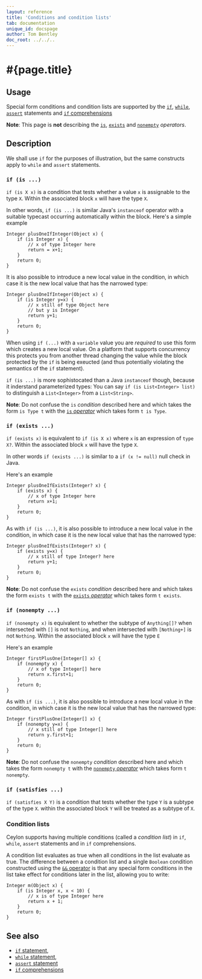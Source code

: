 ```yaml
---
layout: reference
title: 'Conditions and condition lists'
tab: documentation
unique_id: docspage
author: Tom Bentley
doc_root: ../../..
---
```


# #{page.title}

## Usage

Special form conditions and condition lists are supported 
by the 
[`if`](../if), 
[`while`](../while), 
[`assert`](../assert) statements and 
[`if` comprehensions](../../expression/comprehension)

**Note**: This page is **not** describing the 
[`is`](../../operator/is), 
[`exists`](../../operator/exists) and 
[`nonempty`](../../operator/nonempty)
 *operators*.

## Description

We shall use `if` for the purposes of illustration, but the same constructs 
apply to `while` and `assert` statements.

### `if (is ...)`

`if (is X x)` is a condition that tests whether a value `x` is 
assignable to the type `X`. Within the associated block `x` will have the 
type `X`.

In other words, `if (is ...)` is similar Java's `instanceof` operator
with a suitable typecast occurring automatically within the block. 
Here's a simple example

    Integer plusOneIfInteger(Object x) {
        if (is Integer x) {
            // x of type Integer here
            return = x+1;
        }
        return 0;
    } 

It is also possible to introduce a new local value in the condition, in 
which case it is the new local value that has the narrowed type:

    Integer plusOneIfInteger(Object x) {
        if (is Integer y=x) {
            // x still of type Object here
            // but y is Integer
            return y+1;
        }
        return 0;
    } 

When using `if (...)` with a `variable` value you are *required*
to use this form which creates a new local value. On a platform that 
supports concurrency this protects you from another thread changing 
the value while the block protected by the `if` is being exeucted 
(and thus potentially violating the semantics of the `if` statement).

`if (is ...)` is more sophistocated than a Java `instanceof` though, 
because it inderstand parameterized types: You can say 
`if (is List<Integer> list)` to distinguish a `List<Integer>` from a 
`List<String>`.

**Note**: Do not confuse the `is` *condition* described here and which takes 
the form `is Type t` with the [`is` *operator*](../../operator/is) which 
takes form `t is Type`.


### `if (exists ...)`

`if (exists x)` is equivalent to `if (is X x)` where `x` is an expression 
of `type X?`. Within the associated block `x` will have the type `X`.

In other words `if (exists ...)` is similar to a `if (x != null)` null check in 
Java.

Here's an example

    Integer plusOneIfExists(Integer? x) {
        if (exists x) {
            // x of type Integer here
            return x+1;
        }
        return 0;
    } 

As with `if (is ...)`, it is also possible to introduce a new local 
value in the condition, in  which case it is the new local 
value that has the narrowed type:

    Integer plusOneIfExists(Integer? x) {
        if (exists y=x) {
            // x still of type Integer? here
            return y+1;
        }
        return 0;
    } 

**Note**: Do not confuse the `exists` *condition* described here 
and which takes the form `exists t` with the 
[`exists` *operator*](../../operator/exists) which 
takes form `t exists`.

### `if (nonempty ...)`

`if (nonempty x)` is equivalent to whether the subtype of `Anything[]?` when 
intersected with `[]`  is not `Nothing`, and when intersected with 
`[Nothing+]` is not `Nothing`. Within 
the associated block `x` will have the type `E`

Here's an example

    Integer firstPlusOne(Integer[] x) {
        if (nonempty x) {
            // x of type Integer[] here
            return x.first+1;
        }
        return 0;
    } 

As with `if (is ...)`, it is also possible to introduce a new local 
value in the condition, in which case it is the new local value
that has the narrowed type:

    Integer firstPlusOne(Integer[] x) {
        if (nonempty y=x) {
            // x still of type Integer[] here
            return y.first+1;
        }
        return 0;
    } 

**Note**: Do not confuse the `nonempty` *condition* described here 
and which takes the form `nonempty t` with the 
[`nonempty` *operator*](../../operator/nonempty) which 
takes form `t nonempty`.

### `if (satisfies ...)`

<!-- m-later -->

`if (satisfies X Y)` is a condition that tests whether the type `Y` is a 
subtype of the type `X`. within the associated block `Y` will be treated 
as a subtype of `X`.

### Condition lists

Ceylon supports having multiple conditions (called a *condition list*) 
in `if`, `while`, `assert` statements and in `if` comprehensions. 

A condition list evaluates as true when all conditions in the list evaluate as 
true. The difference between a 
condition list and a single `Boolean` condition constructed using the 
[`&&` operator](../../operator/and/)
is that any special form conditions in the list take effect for conditions 
later in the list, allowing you to write:

    Integer m(Object x) {
        if (is Integer x, x < 10) {
            // x is of type Integer here
            return x + 1;
        }
        return 0;
    }

## See also

* [`if` statement](../if), 
* [`while` statement](../while), 
* [`assert` statement](../assert) 
* [`if` comprehensions](../../expression/comprehension)
<!-- TODO 
* [condition lists](#{site.urls.spec_current}#TODO) 
in the Ceylon spec 
-->
